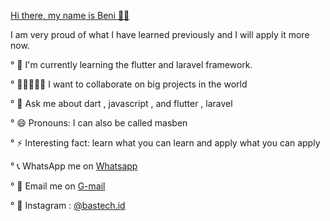 [Hi there, my name is Beni 👋🤝](https://github.com/beniaryos)

I am very proud of what I have learned previously and I will apply it more now.

° 🌱 I'm currently learning the flutter and laravel framework.

° 👨🏾‍🤝‍👨🏽 I want to collaborate on big projects in the world

° 💬 Ask me about dart , javascript , and flutter , laravel

° 😄 Pronouns: I can also be called masben

° ⚡ Interesting fact: learn what you can learn and apply what you can apply

° 📞 WhatsApp me on [Whatsapp](https://wa.me/6281215154779)

° 📩 Email me on [G-mail](https://mail.google.com/mail/u/0/?tf=cm&fs=1&to=beni.aryo95@gmail.com)

° 🍃 Instagram : [@bastech.id](https://www.instagram.com/bastech.id)



<!---
beniaryos/beniaryos is a ✨ special ✨ repository because its `README.md` (this file) appears on your GitHub profile.
You can click the Preview link to take a look at your changes.
--->
